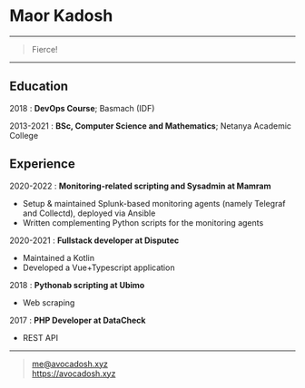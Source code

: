 # Maor Kadosh

----

>  Fierce!

----

Education
---------

2018 
:  **DevOps Course**; Basmach (IDF)

2013-2021
:  **BSc, Computer Science and Mathematics**; Netanya Academic College

Experience
----------

2020-2022
: **Monitoring-related scripting and Sysadmin at Mamram**

  * Setup & maintained Splunk-based monitoring agents (namely Telegraf and Collectd), deployed via
    Ansible
  * Written complementing Python scripts for the monitoring agents
  
2020-2021
: **Fullstack developer at Disputec**
  
  * Maintained a Kotlin
  * Developed a Vue+Typescript application
  
2018
: **Pythonab scripting at Ubimo**
  
  * Web scraping
  
2017
: **PHP Developer at DataCheck**

  * REST API

----

> <me@avocadosh.xyz>\
> <a href="https://avocadosh.xyz">https://avocadosh.xyz</a>
